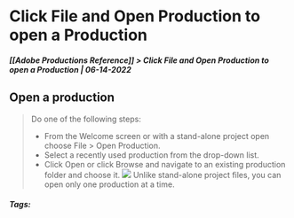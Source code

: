 # Click File and Open Production to open a Production
##### [[Adobe Productions Reference]] > Click File and Open Production to open a Production | 06-14-2022

## Open a production
> Do one of the following steps:
> -   From the Welcome screen or with a stand-alone project open choose File > Open Production.
> -   Select a recently used production from the drop-down list.
> -   Click Open or click Browse and navigate to an existing production folder and choose it.
> ![](https://helpx.adobe.com/content/dam/help/icons/xd_note.png) Unlike stand-alone project files, you can open only one production at a time.

##### Tags: 
